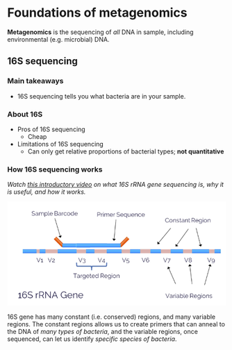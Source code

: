 # Foundations of metagenomics

**Metagenomics** is the sequencing of _all_ DNA in sample, including environmental (e.g. microbial) DNA.

## 16S sequencing

### Main takeaways
- 16S sequencing tells you what bacteria are in your sample.

### About 16S
- Pros of 16S sequencing
  - Cheap
- Limitations of 16S sequencing
  - Can only get relative proportions of bacterial types; **not quantitative**

### How 16S sequencing works

_Watch [this introductory video](https://www.youtube.com/watch?v=cRLlrzh7lRI) on what 16S rRNA gene sequencing is, why it is useful, and how it works._

![The structure of the 16S rRNA gene.](./16s-gene.png)

16S gene has many constant (i.e. conserved) regions, and many variable regions. The constant regions allows us to create primers that can anneal to the DNA of _many types of bacteria_, and the variable regions, once sequenced, can let us identify _specific species of bacteria_.

